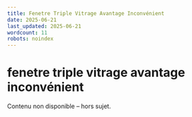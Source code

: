 ```yaml
---
title: Fenetre Triple Vitrage Avantage Inconvénient
date: 2025-06-21
last_updated: 2025-06-21
wordcount: 11
robots: noindex
---
```


# fenetre triple vitrage avantage inconvénient

Contenu non disponible – hors sujet.